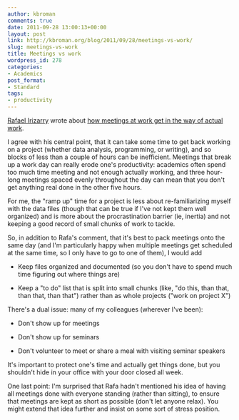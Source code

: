 ```yaml
---
author: kbroman
comments: true
date: 2011-09-28 13:00:13+00:00
layout: post
link: http://kbroman.org/blog/2011/09/28/meetings-vs-work/
slug: meetings-vs-work
title: Meetings vs work
wordpress_id: 278
categories:
- Academics
post_format:
- Standard
tags:
- productivity
---
```


[Rafael Irizarry](http://rafalab.jhsph.edu) wrote about [how meetings at work get in the way of actual work](http://simplystatistics.tumblr.com/post/10402321009/meetings).

I agree with his central point, that it can take some time to get back working on a project (whether data analysis, programming, or writing), and so blocks of less than a couple of hours can be inefficient.  Meetings that break up a work day can really erode one's productivity: academics often spend too much time meeting and not enough actually working, and three hour-long meetings spaced evenly throughout the day can mean that you don't get anything real done in the other five hours.




<!-- more -->



For me, the "ramp up" time for a project is less about re-familiarizing myself with the data files (though that can be true if I've not kept them well organized) and is more about the procrastination barrier (ie, inertia) and not keeping a good record of small chunks of work to tackle.

So, in addition to Rafa's comment, that it's best to pack meetings onto the same day (and I'm particularly happy when multiple meetings get scheduled at the same time, so I only have to go to one of them), I would add



	
  * Keep files organized and documented (so you don't have to spend much time figuring out where things are)

	
  * Keep a "to do" list that is split into small chunks (like, "do this, than that, than that, than that") rather than as whole projects ("work on project X")



There's a dual issue: many of my colleagues (wherever I've been):

	
  * Don't show up for meetings

	
  * Don't show up for seminars

	
  * Don't volunteer to meet or share a meal with visiting seminar speakers


It's important to protect one's time and actually get things done, but you shouldn't hide in your office with your door closed all week.

One last point: I'm surprised that Rafa hadn't mentioned his idea of having all meetings done with everyone standing (rather than sitting), to ensure that meetings are kept as short as possible (don't let anyone relax).  You might extend that idea further and insist on some sort of stress position.
